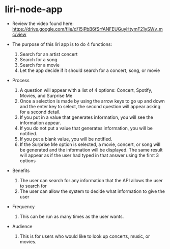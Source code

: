 # liri-node-app

- Review the video found here: https://drive.google.com/file/d/15jPbB6fSrfANFEUGuyHtymF21ySWv_mc/view

- The purpose of this liri app is to do 4 functions:

  1. Search for an artist concert
  2. Search for a song
  3. Search for a movie
  4. Let the app decide if it should search for a concert, song, or movie

- Process

  1. A question will appear with a list of 4 options: Concert, Spotify, Movies, and Surprise Me
  2. Once a selection is made by using the arrow keys to go up and down and the enter key to select, the second question will appear asking for a second detail.
  3. If you put in a value that generates information, you will see the information appear.
  4. If you do not put a value that generates information, you will be notified.
  5. If you put a blank value, you will be notified.
  6. If the Surprise Me option is selected, a movie, concert, or song will be generated and the information will be displayed. The same result will appear as if the user
     had typed in that answer using the first 3 options

- Benefits

  1. The user can search for any information that the API allows the user to search for
  2. The user can allow the system to decide what information to give the user

- Frequency

  1. This can be run as many times as the user wants.

- Audience
  1. This is for users who would like to look up concerts, music, or movies.

